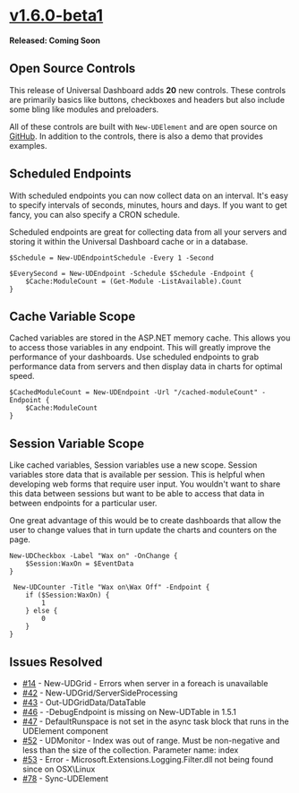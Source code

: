 # [v1.6.0-beta1](https://www.powershellgallery.com/packages/UniversalDashboard/1.6.0-beta1)

**Released: Coming Soon**

## Open Source Controls

This release of Universal Dashboard adds **20** new controls. These controls are primarily basics like buttons, checkboxes and headers but also include some bling like modules and preloaders.

All of these controls are built with `New-UDElement` and are open source on [GitHub](https://github.com/ironmansoftware/ud-controls). In addition to the controls, there is also a demo that provides examples.

## Scheduled Endpoints

With scheduled endpoints you can now collect data on an interval. It's easy to specify intervals of seconds, minutes, hours and days. If you want to get fancy, you can also specify a CRON schedule.

Scheduled endpoints are great for collecting data from all your servers and storing it within the Universal Dashboard cache or in a database.

```
$Schedule = New-UDEndpointSchedule -Every 1 -Second 

$EverySecond = New-UDEndpoint -Schedule $Schedule -Endpoint {
    $Cache:ModuleCount = (Get-Module -ListAvailable).Count
}
```

## Cache Variable Scope

Cached variables are stored in the ASP.NET memory cache. This allows you to access those variables in any endpoint. This will greatly improve the performance of your dashboards. Use scheduled endpoints to grab performance data from servers and then display data in charts for optimal speed.

```
$CachedModuleCount = New-UDEndpoint -Url "/cached-moduleCount" -Endpoint {
    $Cache:ModuleCount
}
```

## Session Variable Scope

Like cached variables, Session variables use a new scope. Session variables store data that is available per session. This is helpful when developing web forms that require user input. You wouldn't want to share this data between sessions but want to be able to access that data in between endpoints for a particular user.

One great advantage of this would be to create dashboards that allow the user to change values that in turn update the charts and counters on the page.

```
New-UDCheckbox -Label "Wax on" -OnChange {
    $Session:WaxOn = $EventData
}

 New-UDCounter -Title "Wax on\Wax Off" -Endpoint {
    if ($Session:WaxOn) {
        1
    } else {
        0   
    }
}
```

## Issues Resolved

* [\#14](https://github.com/ironmansoftware/universal-dashboard/issues/14) - New-UDGrid - Errors when server in a foreach is unavailable
* [\#42](https://github.com/ironmansoftware/universal-dashboard/issues/42) - New-UDGrid/ServerSideProcessing
* [\#43](https://github.com/ironmansoftware/universal-dashboard/issues/43) - Out-UDGridData/DataTable
* [\#46](https://github.com/ironmansoftware/universal-dashboard/issues/46) - -DebugEndpoint is missing on New-UDTable in 1.5.1
* [\#47](https://github.com/ironmansoftware/universal-dashboard/issues/47) - DefaultRunspace is not set in the async task block that runs in the UDElement component 
* [\#52](https://github.com/ironmansoftware/universal-dashboard/issues/52) - UDMonitor - Index was out of range. Must be non-negative and less than the size of the collection. Parameter name: index
* [\#53](https://github.com/ironmansoftware/universal-dashboard/issues/53) - Error - Microsoft.Extensions.Logging.Filter.dll not being found since on OSX\Linux
* [\#78](https://github.com/ironmansoftware/universal-dashboard/issues/78) - Sync-UDElement







